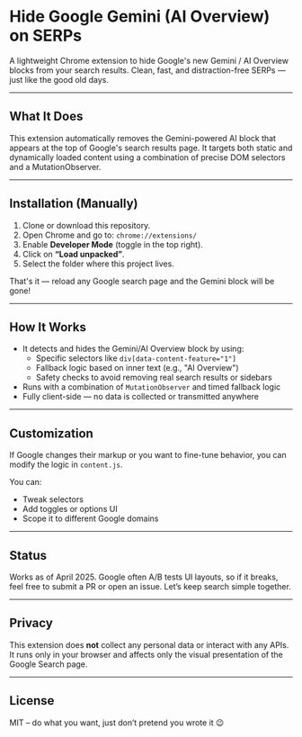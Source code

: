 # Hide Google Gemini (AI Overview) on SERPs

A lightweight Chrome extension to hide Google's new Gemini / AI Overview blocks from your search results. Clean, fast, and distraction-free SERPs — just like the good old days.

---

## What It Does

This extension automatically removes the Gemini-powered AI block that appears at the top of Google's search results page. It targets both static and dynamically loaded content using a combination of precise DOM selectors and a MutationObserver.

---

## Installation (Manually)

1. Clone or download this repository.
2. Open Chrome and go to: `chrome://extensions/`
3. Enable **Developer Mode** (toggle in the top right).
4. Click on **“Load unpacked”**.
5. Select the folder where this project lives.

That's it — reload any Google search page and the Gemini block will be gone!

---

## How It Works

- It detects and hides the Gemini/AI Overview block by using:
  - Specific selectors like `div[data-content-feature="1"]`
  - Fallback logic based on inner text (e.g., "AI Overview")
  - Safety checks to avoid removing real search results or sidebars
- Runs with a combination of `MutationObserver` and timed fallback logic
- Fully client-side — no data is collected or transmitted anywhere

---

## Customization

If Google changes their markup or you want to fine-tune behavior, you can modify the logic in `content.js`.

You can:
- Tweak selectors
- Add toggles or options UI
- Scope it to different Google domains

---

## Status

Works as of April 2025. Google often A/B tests UI layouts, so if it breaks, feel free to submit a PR or open an issue. Let’s keep search simple together.

---

## Privacy

This extension does **not** collect any personal data or interact with any APIs. It runs only in your browser and affects only the visual presentation of the Google Search page.

---

## License

MIT – do what you want, just don’t pretend you wrote it 😉
